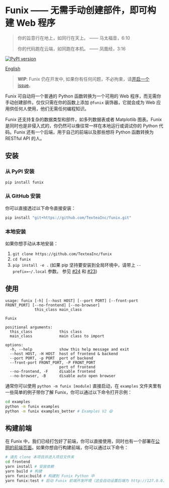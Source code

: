 # Funix —— 无需手动创建部件，即可构建 Web 程序

> 你的旨意行在地上，如同行在天上。 —— 马太福音，6:10
>
> 你的代码跑在云端，如同跑在本机。 —— 凤凰经，3:16

[![PyPI version](https://badge.fury.io/py/funix.svg)](https://badge.fury.io/py/funix)

[English](README.md)

> **WIP**: Funix 仍在开发中, 如果你有任何问题，不必拘束，请[开启一个 issue](https://github.com/TexteaInc/funix/issues/new)。

Funix 可自动将一个普通的 Python 函数转换为一个可用的 Web 程序，而无需你手动创建部件。仅仅只需在你的函数上添加 `@funix` 装饰器，它就会成为 Web 应用供任何人使用，他们无需任何编程知识。

Funix 还支持复杂的数据类型和部件，如多列数据表或者 Matplotlib 图表。Funix 是同时也是非侵入式的，你仍然可以像往常一样在本地运行或调试你的 Python 代码。Funix 还有一个后端，用于自己的前端以及那些想将 Python 函数转换为 RESTful API 的人。

## 安装

### 从 PyPI 安装

```bash
pip install funix
```

### 从 GitHub 安装

你可以直接透过以下命令直接安装：

```bash
pip install "git+https://github.com/TexteaInc/funix.git"
```

### 本地安装

如果你想手动从本地安装：

1. `git clone https://github.com/TexteaInc/funix`
2. `cd funix`
3. `pip install -e .` (如果 pip 坚持要安装到全局环境中，请带上 `--prefix=~/.local` 参数。 参见 [#24](https://github.com/TexteaInc/funix/issues/24) 和 [#23](https://github.com/TexteaInc/funix/issues/23))


## 使用

```text
usage: funix [-h] [--host HOST] [--port PORT] [--front-port FRONT_PORT] [--no-frontend] [--no-browser]
             this_class main_class

Funix

positional arguments:
  this_class            this class
  main_class            main class to import

options:
  -h, --help            show this help message and exit
  --host HOST, -H HOST  host of frontend & backend
  --port PORT, -p PORT  port of backend
  --front-port FRONT_PORT, -P FRONT_PORT
                        port of frontend
  --no-frontend, -F     disable frontend
  --no-browser, -B      disable auto open browser
```

通常你可以使用 `python -m funix [module]` 直接启动，在 `examples` 文件夹里有一些简单的例子带你了解 Funix，你可以通过以下命令打开示例：

```bash
cd examples
python -m funix examples
python -m funix examples_better # Examples V2 😄
```

## 构建前端

在 Funix 中，我们已经打包好了前端，你可以直接使用，同时也有一个部署在[公网的前端页面](https://pdf.textea.io/)。如果你想自行构建前端，你可以通过以下命令：

```bash
# 请先 clone 本项目并进入项目文件夹
cd frontend
yarn install # 安装依赖
yarn build # 构建
yarn funix:build # 构建到 Funix Python 中
yarn funix:test # 启动 Funix 前端开发环境（这会自动设置后端为 http://127.0.0.1:8080）
```
